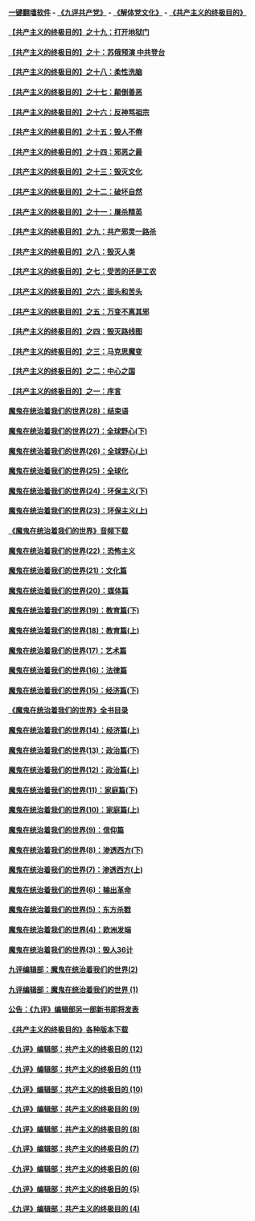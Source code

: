 #### [一键翻墙软件](https://github.com/gfw-breaker/nogfw/blob/master/README.md?t=04301237) -  [《九评共产党》](https://github.com/gfw-breaker/9ping.md?t=04301237) - [《解体党文化》](https://github.com/gfw-breaker/jtdwh.md?t=04301237) - [《共产主义的终极目的》](https://github.com/gfw-breaker/gczydzjmd.md?t=04301237)

#### [【共产主义的终极目的】之十九：打开地狱门](../pages/nsc422/n11206376.md?t=04301237) 

#### [【共产主义的终极目的】之十：苏俄预演 中共登台](../pages/nsc422/n11118424.md?t=04301237) 

#### [【共产主义的终极目的】之十八：柔性洗脑](../pages/nsc422/n11199994.md?t=04301237) 

#### [【共产主义的终极目的】之十七：颠倒善恶](../pages/nsc422/n11179782.md?t=04301237) 

#### [【共产主义的终极目的】之十六：反神骂祖宗](../pages/nsc422/n11166798.md?t=04301237) 

#### [【共产主义的终极目的】之十五：毁人不倦](../pages/nsc422/n11166792.md?t=04301237) 

#### [【共产主义的终极目的】之十四：邪恶之最](../pages/nsc422/n11150249.md?t=04301237) 

#### [【共产主义的终极目的】之十三：毁灭文化](../pages/nsc422/n11135227.md?t=04301237) 

#### [【共产主义的终极目的】之十二：破坏自然](../pages/nsc422/n11135214.md?t=04301237) 

#### [【共产主义的终极目的】之十一：屠杀精英](../pages/nsc422/n11118442.md?t=04301237) 

#### [【共产主义的终极目的】之九：共产邪灵一路杀](../pages/nsc422/n11114139.md?t=04301237) 

#### [【共产主义的终极目的】之八：毁灭人类](../pages/nsc422/n11108503.md?t=04301237) 

#### [【共产主义的终极目的】之七：受苦的还是工农](../pages/nsc422/n11101809.md?t=04301237) 

#### [【共产主义的终极目的】之六：甜头和苦头](../pages/nsc422/n11096971.md?t=04301237) 

#### [【共产主义的终极目的】之五：万变不离其邪](../pages/nsc422/n11091285.md?t=04301237) 

#### [【共产主义的终极目的】之四：毁灭路线图](../pages/nsc422/n11086284.md?t=04301237) 

#### [【共产主义的终极目的】之三：马克思魔变](../pages/nsc422/n11061941.md?t=04301237) 

#### [【共产主义的终极目的】之二：中心之国](../pages/nsc422/n11047728.md?t=04301237) 

#### [【共产主义的终极目的】之一：序言](../pages/nsc422/n11086077.md?t=04301237) 

#### [魔鬼在统治着我们的世界(28)：结束语](../pages/nsc422/n10936246.md?t=04301237) 

#### [魔鬼在统治着我们的世界(27)：全球野心(下)](../pages/nsc422/n10928319.md?t=04301237) 

#### [魔鬼在统治着我们的世界(26)：全球野心(上)](../pages/nsc422/n10900318.md?t=04301237) 

#### [魔鬼在统治着我们的世界(25)：全球化](../pages/nsc422/n10788205.md?t=04301237) 

#### [魔鬼在统治着我们的世界(24)：环保主义(下)](../pages/nsc422/n10695307.md?t=04301237) 

#### [魔鬼在统治着我们的世界(23)：环保主义(上)](../pages/nsc422/n10688613.md?t=04301237) 

#### [《魔鬼在统治着我们的世界》音频下载](../pages/nsc422/n10635553.md?t=04301237) 

#### [魔鬼在统治着我们的世界(22)：恐怖主义](../pages/nsc422/n10614727.md?t=04301237) 

#### [魔鬼在统治着我们的世界(21)：文化篇](../pages/nsc422/n10597706.md?t=04301237) 

#### [魔鬼在统治着我们的世界(20)：媒体篇](../pages/nsc422/n10586579.md?t=04301237) 

#### [魔鬼在统治着我们的世界(19)：教育篇(下)](../pages/nsc422/n10564808.md?t=04301237) 

#### [魔鬼在统治着我们的世界(18)：教育篇(上)](../pages/nsc422/n10526970.md?t=04301237) 

#### [魔鬼在统治着我们的世界(17)：艺术篇](../pages/nsc422/n10499093.md?t=04301237) 

#### [魔鬼在统治着我们的世界(16)：法律篇](../pages/nsc422/n10485969.md?t=04301237) 

#### [魔鬼在统治着我们的世界(15)：经济篇(下)](../pages/nsc422/n10469975.md?t=04301237) 

#### [《魔鬼在统治着我们的世界》全书目录](../pages/nsc422/n10464261.md?t=04301237) 

#### [魔鬼在统治着我们的世界(14)：经济篇(上)](../pages/nsc422/n10457370.md?t=04301237) 

#### [魔鬼在统治着我们的世界(13)：政治篇(下)](../pages/nsc422/n10448270.md?t=04301237) 

#### [魔鬼在统治着我们的世界(12)：政治篇(上)](../pages/nsc422/n10444576.md?t=04301237) 

#### [魔鬼在统治着我们的世界(11)：家庭篇(下)](../pages/nsc422/n10440961.md?t=04301237) 

#### [魔鬼在统治着我们的世界(10)：家庭篇(上)](../pages/nsc422/n10435448.md?t=04301237) 

#### [魔鬼在统治着我们的世界(9)：信仰篇](../pages/nsc422/n10432159.md?t=04301237) 

#### [魔鬼在统治着我们的世界(8)：渗透西方(下)](../pages/nsc422/n10429603.md?t=04301237) 

#### [魔鬼在统治着我们的世界(7)：渗透西方(上)](../pages/nsc422/n10426013.md?t=04301237) 

#### [魔鬼在统治着我们的世界(6)：输出革命](../pages/nsc422/n10421536.md?t=04301237) 

#### [魔鬼在统治着我们的世界(5)：东方杀戮](../pages/nsc422/n10417707.md?t=04301237) 

#### [魔鬼在统治着我们的世界(4)：欧洲发端](../pages/nsc422/n10414890.md?t=04301237) 

#### [魔鬼在统治着我们的世界(3)：毁人36计](../pages/nsc422/n10411583.md?t=04301237) 

#### [九评编辑部：魔鬼在统治着我们的世界(2)](../pages/nsc422/n10410036.md?t=04301237) 

#### [九评编辑部：魔鬼在统治着我们的世界 (1)](../pages/nsc422/n10406825.md?t=04301237) 

#### [公告：《九评》编辑部另一部新书即将发表](../pages/nsc422/n10405104.md?t=04301237) 

#### [《共产主义的终极目的》各种版本下载](../pages/nsc422/n10022138.md?t=04301237) 

#### [《九评》编辑部：共产主义的终极目的 (12)](../pages/nsc422/n9933272.md?t=04301237) 

#### [《九评》编辑部：共产主义的终极目的 (11)](../pages/nsc422/n9924973.md?t=04301237) 

#### [《九评》编辑部：共产主义的终极目的 (10)](../pages/nsc422/n9920883.md?t=04301237) 

#### [《九评》编辑部：共产主义的终极目的 (9)](../pages/nsc422/n9916363.md?t=04301237) 

#### [《九评》编辑部：共产主义的终极目的 (8)](../pages/nsc422/n9912488.md?t=04301237) 

#### [《九评》编辑部：共产主义的终极目的 (7)](../pages/nsc422/n9901176.md?t=04301237) 

#### [《九评》编辑部：共产主义的终极目的 (6)](../pages/nsc422/n9899359.md?t=04301237) 

#### [《九评》编辑部：共产主义的终极目的 (5)](../pages/nsc422/n9893174.md?t=04301237) 

#### [《九评》编辑部：共产主义的终极目的 (4)](../pages/nsc422/n9891246.md?t=04301237) 

